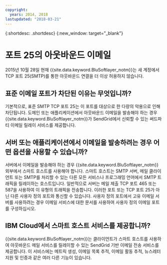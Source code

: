 ```yaml
---
copyright:
  years: 2014, 2018
lastupdated: "2018-03-21"
---
```


{:shortdesc: .shortdesc}
{:new_window: target="_blank"}

# 포트 25의 아웃바운드 이메일

2015년 10월 28일 현재 {{site.data.keyword.BluSoftlayer_notm}}는 새 계정에서 TCP 포트 25(SMTP)를 통한 아웃바운드 연결을 더 이상 허용하지 않습니다.

## 표준 이메일 포트가 차단된 이유는 무엇입니까?

기본적으로, 표준 SMTP TCP 포트 25는 이 포트를 대상으로 한 다량의 악용으로 인해 차단됩니다. 도메인 또는 애플리케이션에서 아웃바운드 이메일을 발송해야 하는 경우 {{site.data.keyword.BluSoftlayer_notm}}가 SendGrid에서 신뢰할 수 있는 써드파티 이메일 릴레이 서비스를 제공합니다.  

## 서버 또는 애플리케이션에서 이메일을 발송하려는 경우 어떤 옵션을 사용할 수 있습니까?

서버에서 이메일을 발송해야 하는 경우 {{site.data.keyword.BluSoftlayer_notm}} 외부에서 스마트 호스트를 사용해야 합니다. 스마트 호스트는 SMTP 서버, 메일 클라이언트 또는 SMTP를 처리할 수 있는 다른 모든 서비스나 프로그래밍 언어에서 SMTP 트래픽을 릴레이하는 호스트입니다. 일반적으로 서버는 메일 제출 TCP 포트 465 또는 587을 사용하여 이 유형의 트래픽을 전송합니다.  이러한 포트 또는 TCP 포트 25가 아닌 다른 사용자 정의 포트와 통신할 수 있습니다. 사용자 정의 포트에서 고유 이메일 서버를 사용하려는 경우 이메일 서비스에 대한 문서를 사용하여 사용자 정의 이메일 포트를 구성하십시오.

## IBM Cloud에서 스마트 호스트 서비스를 제공합니까?

{{site.data.keyword.BluSoftlayer_notm}}는 클라이언트가 스마트 호스트를 사용하여 아웃바운드 메일 서비스를 릴레이할 수 있는 SendGrid 기반 이메일 전송 서비스를 제공합니다. 이 서비스에는 메트릭 생성, 이메일 목록 추적, 이메일 활동 추적, 뉴스레터 지원 및 인증과 같은 여러 다른 기능이 있습니다.
